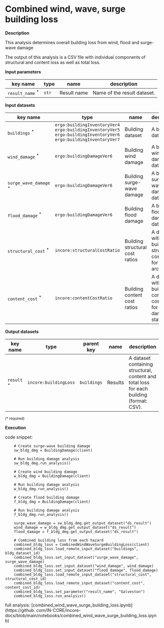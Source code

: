 # Combined wind, wave, surge building loss

**Description**

This analysis determines overall building loss from wind, flood and surge-wave damage 

The output of this analysis is a CSV file with individual components of structural and content loss as well as total 
loss. 

**Input parameters**

key name | type | name | description
--- | --- | --- | ---
`result_name` <sup>*</sup> | `str` | Result name | Name of the result dataset.

**Input datasets**

key name | type | name                           | description
--- | --- |--------------------------------| ---
`buildings` <sup>*</sup> | `ergo:buildingInventoryVer4`<br>`ergo:buildingInventoryVer5`<br>`ergo:buildingInventoryVer6`<br>`ergo:buildingInventoryVer7` | Building dataset |  A building dataset.
`wind_damage` <sup>*</sup> | `ergo:buildingDamageVer6` | Building wind damage | A building wind damage dataset.
`surge_wave_damage` <sup>*</sup> | `ergo:buildingDamageVer6` | Building surge-wave damage | A building surge-wave damage dataset.
`flood_damage` <sup>*</sup> | `ergo:buildingDamageVer6` | Building flood damage | A building flood damage dataset.
`structural_cost` <sup>*</sup> | `incore:structuralCostRatio` | Building structural cost ratios | A dataset with building structural cost ratios for each archetype.
`content_cost` <sup>*</sup> | `incore:contentCostRatio` | Building content cost ratios | A dataset with building content cost ratios for each damage state.

**Output datasets**

key name | type | parent key | name | description
--- | --- | --- |---------| ---
`result` <sup>*</sup> | `incore:buildingLoss` | `buildings` | Results | A dataset containing structural, content and total loss for each building<br>(format: CSV).
<small>(* required)</small>

**Execution**

code snippet:

```
    # Create surge-wave building damage
    sw_bldg_dmg = BuildingDamage(client)

    # Run building damage analysis
    sw_bldg_dmg.run_analysis()    

    # Create wind building damage
    w_bldg_dmg = BuildingDamage(client)

    # Run building damage analysis
    w_bldg_dmg.run_analysis()    

    # Create flood building damage
    f_bldg_dmg = BuildingDamage(client)

    # Run building damage analysis
    f_bldg_dmg.run_analysis()    

    surge_wave_damage = sw_bldg_dmg.get_output_dataset("ds_result")
    wind_damage = w_bldg_dmg.get_output_dataset("ds_result")
    flood_damage = f_bldg_dmg.get_output_dataset("ds_result")

    # Combined building loss from each hazard
    combined_bldg_loss = CombinedWindWaveSurgeBuildingLoss(client)
    combined_bldg_loss.load_remote_input_dataset("buildings", bldg_dataset_id)
    combined_bldg_loss.set_input_dataset("surge_wave_damage", surge_wave_damage)
    combined_bldg_loss.set_input_dataset("wind_damage", wind_damage)
    combined_bldg_loss.set_input_dataset("flood_damage", flood_damage)
    combined_bldg_loss.load_remote_input_dataset("structural_cost", structural_cost_id)
    combined_bldg_loss.load_remote_input_dataset("content_cost", content_cost_id)
    combined_bldg_loss.set_parameter("result_name", "Galveston")
    combined_bldg_loss.run_analysis() 
```

full analysis: [combined_wind_wave_surge_building_loss.ipynb](https://github.
com/IN-CORE/incore-docs/blob/main/notebooks/combined_wind_wave_surge_building_loss.ipynb)
